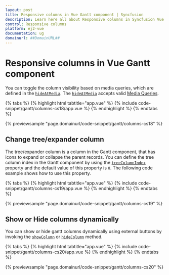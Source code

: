 ```yaml
---
layout: post
title: Responsive columns in Vue Gantt component | Syncfusion
description: Learn here all about Responsive columns in Syncfusion Vue Gantt component of Syncfusion Essential JS 2 and more.
control: Responsive columns 
platform: ej2-vue
documentation: ug
domainurl: ##DomainURL##
---
```


# Responsive columns in Vue Gantt component

You can toggle the column visibility based on media queries, which are defined in the [`hideAtMedia`](https://ej2.syncfusion.com/vue/documentation/api/gantt/column/#hideatmedia). The [`hideAtMedia`](https://ej2.syncfusion.com/vue/documentation/api/gantt/column/#hideatmedia) accepts valid [Media Queries]( http://cssmediaqueries.com/what-are-css-media-queries.html ).

{% tabs %}
{% highlight html tabtitle="app.vue" %}
{% include code-snippet/gantt/columns-cs18/app.vue %}
{% endhighlight %}
{% endtabs %}
        
{% previewsample "page.domainurl/code-snippet/gantt/columns-cs18" %}

## Change tree/expander column

The tree/expander column is a column in the Gantt component, that has icons to expand or collapse the parent records. You can define the tree column index in the Gantt component by using the [`treeColumnIndex`](https://ej2.syncfusion.com/vue/documentation/api/gantt/#treecolumnindex) property and the default value of this property is `0`. The following code example shows how to use this property.

{% tabs %}
{% highlight html tabtitle="app.vue" %}
{% include code-snippet/gantt/columns-cs19/app.vue %}
{% endhighlight %}
{% endtabs %}
        
{% previewsample "page.domainurl/code-snippet/gantt/columns-cs19" %}

## Show or Hide columns dynamically

You can show or hide gantt columns dynamically using external buttons by invoking the [`showColumn`](https://ej2.syncfusion.com/vue/documentation/api/gantt/#showcolumn) or [`hideColumn`](https://ej2.syncfusion.com/vue/documentation/api/gantt/#hidecolumn) method.

{% tabs %}
{% highlight html tabtitle="app.vue" %}
{% include code-snippet/gantt/columns-cs20/app.vue %}
{% endhighlight %}
{% endtabs %}
        
{% previewsample "page.domainurl/code-snippet/gantt/columns-cs20" %}